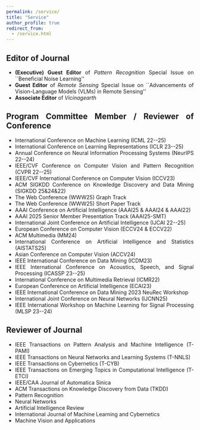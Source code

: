 ```yaml
---
permalink: /service/
title: "Service"
author_profile: true
redirect_from: 
  - /service.html
---
```


<div style="text-align: justify"> 

## Editor of Journal 

- **(Executive) Guest Editor** of *Pattern Recognition* Special Issue on ``Beneficial Noise Learning''
- **Guest Editor** of *Remote Sensing* Special Issue on ``Advancements of Vision-Language Models (VLMs) in Remote Sensing''
- **Associate Editor** of *Vicinagearth*

## Program Committee Member / Reviewer of Conference

- International Conference on Machine Learning (ICML 22--25)
- International Conference on Learning Representations (ICLR 23--25)
- Annual Conference on Neural Information Processing Systems (NeurIPS 22--24)
- IEEE/CVF Conference on Computer Vision and Pattern Recognition (CVPR 22--25)
- IEEE/CVF International Conference on Computer Vision (ICCV23)
- ACM SIGKDD Conference on Knowledge Discovery and Data Mining (SIGKDD 25&24&22)
- The Web Conference (WWW25) Graph Track
- The Web Conference (WWW25) Short Paper Track
- AAAI Conference on Artificial Intelligence (AAAI25 & AAAI24 & AAAI22)
- AAAI 2025 Senior Member Presentation Track (AAAI25-SMT)
- International Joint Conference on Artificial Intelligence (IJCAI 22--25)
- European Conference on Computer Vision (ECCV24 & ECCV22)
- ACM Multimedia (MM24)
- International Conference on Artificial Intelligence and Statistics (AISTATS25)
- Asian Conference on Computer Vision (ACCV24)
- IEEE International Conference on Data Mining (ICDM23)
- IEEE International Conference on Acoustics, Speech, and Signal Processing (ICASSP 23--25)
- International Conference on Multimedia Retrieval (ICMR22)
- European Conference on Artificial Intelligence (ECAI23)
- IEEE International Conference on Data Mining 2023 NeuRec Workshop
- International Joint Conference on Neural Networks (IJCNN25)
- IEEE International Workshop on Machine Learning for Signal Processing (MLSP 23--24)

## Reviewer of Journal

- IEEE Transactions on Pattern Analysis and Machine Intelligence (T-PAMI)
- IEEE Transactions on Neural Networks and Learning Systems (T-NNLS)
- IEEE Transactions on Cybernetics (T-CYB)
- IEEE Transactions on Emerging Topics in Computational Intelligence (T-ETCI)
- IEEE/CAA Journal of Automatica Sinica
- ACM Transactions on Knowledge Discovery from Data (TKDD)
- Pattern Recognition
- Neural Networks 
- Artificial Intelligence Review
- International Journal of Machine Learning and Cybernetics
- Machine Vision and Applications 

 </div>
